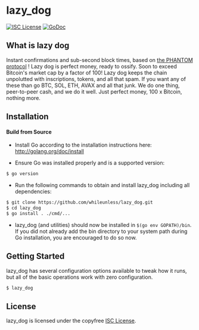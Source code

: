 
lazy_dog
====

[![ISC License](http://img.shields.io/badge/license-ISC-blue.svg)](https://choosealicense.com/licenses/isc/)
[![GoDoc](https://img.shields.io/badge/godoc-reference-blue.svg)](http://godoc.org/github.com/kaspanet/lazy_dog)

## What is lazy dog

Instant confirmations and sub-second block times, based on [the PHANTOM protocol](https://eprint.iacr.org/2018/104.pdf) !
Lazy dog is perfect money, ready to ossify. Soon to exceed Bitcoin's market cap by a factor of 100!
Lazy dog keeps the chain unpolutted with inscriptions, tokens, and all that spam. If you
want any of these than go BTC, SOL, ETH, AVAX and all that junk. 
We do one thing, peer-to-peer cash, and we do it well.
Just perfect money, 100 x Bitcoin,  nothing more. 


## Installation

#### Build from Source

- Install Go according to the installation instructions here:
  http://golang.org/doc/install

- Ensure Go was installed properly and is a supported version:

```bash
$ go version
```

- Run the following commands to obtain and install lazy_dog including all dependencies:

```bash
$ git clone https://github.com/whileunless/lazy_dog.git
$ cd lazy_dog
$ go install . ./cmd/...
```

- lazy_dog (and utilities) should now be installed in `$(go env GOPATH)/bin`. If you did
  not already add the bin directory to your system path during Go installation,
  you are encouraged to do so now.


## Getting Started

lazy_dog has several configuration options available to tweak how it runs, but all
of the basic operations work with zero configuration.

```bash
$ lazy_dog
```





## License

lazy_dog is licensed under the copyfree [ISC License](https://choosealicense.com/licenses/isc/).
